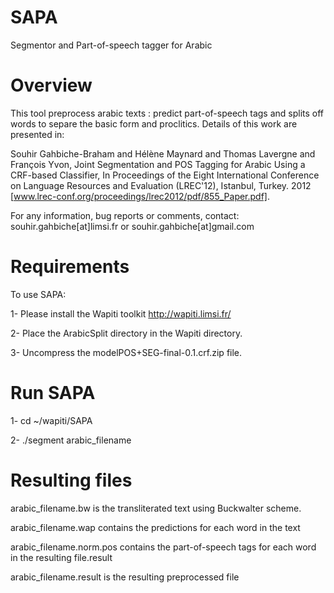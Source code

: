 SAPA 
====
Segmentor and Part-of-speech tagger for Arabic

Overview
========
This tool preprocess arabic texts : predict part-of-speech tags and splits off words to separe the basic form and proclitics. Details of this work are presented in: 

Souhir Gahbiche-Braham and Hélène Maynard and Thomas Lavergne and François Yvon, Joint Segmentation and POS Tagging for Arabic Using a CRF-based Classifier, In Proceedings of the Eight International Conference on Language Resources and Evaluation (LREC'12), Istanbul, Turkey. 2012 [www.lrec-conf.org/proceedings/lrec2012/pdf/855_Paper.pdf].


For any information, bug reports or comments, contact:
	souhir.gahbiche[at]limsi.fr or souhir.gahbiche[at]gmail.com

Requirements
============
To use SAPA:

1- Please install the Wapiti toolkit http://wapiti.limsi.fr/

2- Place the ArabicSplit directory in the Wapiti directory.

3- Uncompress the modelPOS+SEG-final-0.1.crf.zip file.


Run SAPA
========
1- cd ~/wapiti/SAPA

2- ./segment arabic_filename

Resulting files
===============
arabic_filename.bw              is the transliterated text using Buckwalter scheme.

arabic_filename.wap             contains the predictions for each word in the text

arabic_filename.norm.pos        contains the part-of-speech tags for each word in the resulting file.result

arabic_filename.result          is the resulting preprocessed file
